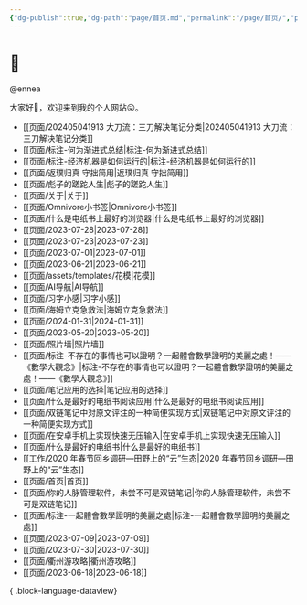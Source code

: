 ```yaml
---
{"dg-publish":true,"dg-path":"page/首页.md","permalink":"/page/首页/","pinned":true,"tags":["gardenEntry"],"noteIcon":"1","created":"2024-01-13T15:23:48.328+08:00"}
---
```


# 🌲

@ennea

大家好👋，欢迎来到我的个人网站😜。

- [[页面/202405041913 大刀流：三刀解决笔记分类\|202405041913 大刀流：三刀解决笔记分类]]
- [[页面/标注-何为渐进式总结\|标注-何为渐进式总结]]
- [[页面/标注-经济机器是如何运行的\|标注-经济机器是如何运行的]]
- [[页面/返璞归真 守拙简用\|返璞归真 守拙简用]]
- [[页面/彪子的蹉跎人生\|彪子的蹉跎人生]]
- [[页面/关于\|关于]]
- [[页面/Omnivore小书签\|Omnivore小书签]]
- [[页面/什么是电纸书上最好的浏览器\|什么是电纸书上最好的浏览器]]
- [[页面/2023-07-28\|2023-07-28]]
- [[页面/2023-07-23\|2023-07-23]]
- [[页面/2023-07-01\|2023-07-01]]
- [[页面/2023-06-21\|2023-06-21]]
- [[页面/assets/templates/花模\|花模]]
- [[页面/AI导航\|AI导航]]
- [[页面/习字小感\|习字小感]]
- [[页面/海姆立克急救法\|海姆立克急救法]]
- [[页面/2024-01-31\|2024-01-31]]
- [[页面/2023-05-20\|2023-05-20]]
- [[页面/照片墙\|照片墙]]
- [[页面/标注-不存在的事情也可以證明？一起體會數學證明的美麗之處！——《數學大觀念》\|标注-不存在的事情也可以證明？一起體會數學證明的美麗之處！——《數學大觀念》]]
- [[页面/笔记应用的选择\|笔记应用的选择]]
- [[页面/什么是最好的电纸书阅读应用\|什么是最好的电纸书阅读应用]]
- [[页面/双链笔记中对原文评注的一种简便实现方式\|双链笔记中对原文评注的一种简便实现方式]]
- [[页面/在安卓手机上实现快速无压输入\|在安卓手机上实现快速无压输入]]
- [[页面/什么是最好的电纸书\|什么是最好的电纸书]]
- [[工作/2020 年春节回乡调研—田野上的“云”生态\|2020 年春节回乡调研—田野上的“云”生态]]
- [[页面/首页\|首页]]
- [[页面/你的人脉管理软件，未尝不可是双链笔记\|你的人脉管理软件，未尝不可是双链笔记]]
- [[页面/标注-一起體會數學證明的美麗之處\|标注-一起體會數學證明的美麗之處]]
- [[页面/2023-07-09\|2023-07-09]]
- [[页面/2023-07-30\|2023-07-30]]
- [[页面/衢州游攻略\|衢州游攻略]]
- [[页面/2023-06-18\|2023-06-18]]

{ .block-language-dataview}
